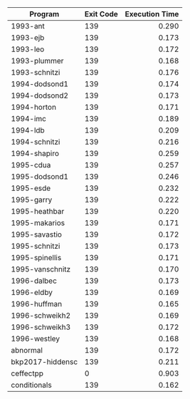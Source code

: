 | Program | Exit Code | Execution Time |
| ------- |:--------- | --------------:|
| 1993-ant | 139 | 0.290 |
| 1993-ejb | 139 | 0.173 |
| 1993-leo | 139 | 0.172 |
| 1993-plummer | 139 | 0.168 |
| 1993-schnitzi | 139 | 0.176 |
| 1994-dodsond1 | 139 | 0.174 |
| 1994-dodsond2 | 139 | 0.173 |
| 1994-horton | 139 | 0.171 |
| 1994-imc | 139 | 0.189 |
| 1994-ldb | 139 | 0.209 |
| 1994-schnitzi | 139 | 0.216 |
| 1994-shapiro | 139 | 0.259 |
| 1995-cdua | 139 | 0.257 |
| 1995-dodsond1 | 139 | 0.246 |
| 1995-esde | 139 | 0.232 |
| 1995-garry | 139 | 0.222 |
| 1995-heathbar | 139 | 0.220 |
| 1995-makarios | 139 | 0.171 |
| 1995-savastio | 139 | 0.172 |
| 1995-schnitzi | 139 | 0.173 |
| 1995-spinellis | 139 | 0.171 |
| 1995-vanschnitz | 139 | 0.170 |
| 1996-dalbec | 139 | 0.173 |
| 1996-eldby | 139 | 0.169 |
| 1996-huffman | 139 | 0.165 |
| 1996-schweikh2 | 139 | 0.169 |
| 1996-schweikh3 | 139 | 0.172 |
| 1996-westley | 139 | 0.168 |
| abnormal | 139 | 0.172 |
| bkp2017-hiddensc | 139 | 0.211 |
| ceffectpp | 0 | 0.903 |
| conditionals | 139 | 0.162 |
